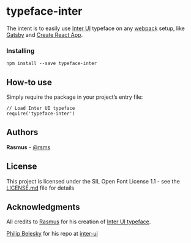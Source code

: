 # typeface-inter

The intent is to easily use [Inter UI](https://github.com/rsms/inter/) typeface on any [webpack](https://github.com/webpack) setup, like [Gatsby](https://github.com/gatsbyjs/gatsby) and [Create React App](https://github.com/facebook/create-react-app).


### Installing
```
npm install --save typeface-inter
```

## How-to use

Simply require the package in your project’s entry file:
```
// Load Inter UI typeface
require('typeface-inter')
```

## Authors

**Rasmus** - [@rsms](https://github.com/rsms)

## License

This project is licensed under the SIL Open Font License 1.1 - see the [LICENSE.md](LICENSE.md) file for details

## Acknowledgments

All credits to [Rasmus](https://github.com/rsms) for his creation of [Inter UI typeface](https://github.com/rsms/inter).

[Philip Belesky](https://github.com/philipbelesky) for his repo at [inter-ui](https://github.com/philipbelesky/inter-ui)
